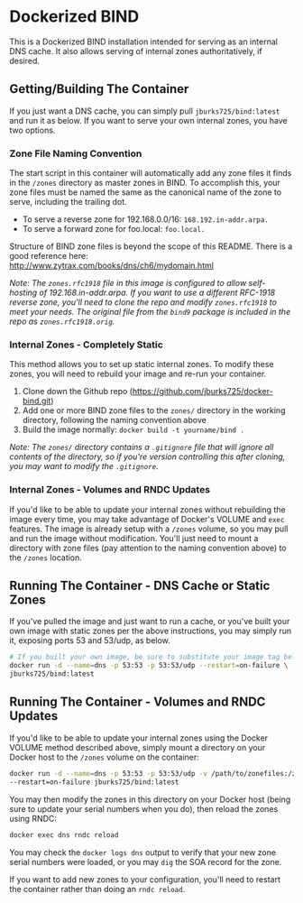 Dockerized BIND
===============
This is a Dockerized BIND installation intended for serving as an internal
DNS cache. It also allows serving of internal zones authoritatively, if desired.

## Getting/Building The Container
If you just want a DNS cache, you can simply pull `jburks725/bind:latest` and
run it as below. If you want to serve your own internal zones, you have two
options.

### Zone File Naming Convention
The start script in this container will automatically add any zone files it
finds in the `/zones` directory as master zones in BIND. To accomplish this,
your zone files must be named the same as the canonical name of the zone to
serve, including the trailing dot.

  * To serve a reverse zone for 192.168.0.0/16: `168.192.in-addr.arpa.`
  * To serve a forward zone for foo.local: `foo.local.`

Structure of BIND zone files is beyond the scope of this README. There is a
good reference here: http://www.zytrax.com/books/dns/ch6/mydomain.html

_Note: The `zones.rfc1918` file in this image is configured to allow self-
hosting of 192.168.in-addr.arpa. If you want to use a different RFC-1918
reverse zone, you'll need to clone the repo and modify `zones.rfc1918` to meet
your needs. The original file from the `bind9` package is included in the repo
as `zones.rfc1918.orig`._ 

### Internal Zones - Completely Static
This method allows you to set up static internal zones. To modify these zones,
you will need to rebuild your image and re-run your container.

  1. Clone down the Github repo (https://github.com/jburks725/docker-bind.git)
  2. Add one or more BIND zone files to the `zones/` directory in the working
  directory, following the naming convention above
  3. Build the image normally: `docker build -t yourname/bind .`

_Note: The `zones/` directory contains a `.gitignore` file that will ignore all
contents of the directory, so if you're version controlling this after cloning,
you may want to modify the `.gitignore`._

### Internal Zones - Volumes and RNDC Updates
If you'd like to be able to update your internal zones without rebuilding the
image every time, you may take advantage of Docker's VOLUME and `exec` features.
The image is already setup with a `/zones` volume, so you may pull and run the
image without modification. You'll just need to mount a directory with zone
files (pay attention to the naming convention above) to the `/zones` location.

## Running The Container - DNS Cache or Static Zones
If you've pulled the image and just want to run a cache, or you've built your
own image with static zones per the above instructions, you may simply run it,
exposing ports 53 and 53/udp, as below.

```bash
# If you built your own image, be sure to substitute your image tag below
docker run -d --name=dns -p 53:53 -p 53:53/udp --restart=on-failure \
jburks725/bind:latest
```

## Running The Container - Volumes and RNDC Updates
If you'd like to be able to update your internal zones using the Docker VOLUME
method described above, simply mount a directory on your Docker host to the
`/zones` volume on the container:

```bash
docker run -d --name=dns -p 53:53 -p 53:53/udp -v /path/to/zonefiles:/zones:ro \
--restart=on-failure jburks725/bind:latest
```

You may then modify the zones in this directory on your Docker host (being sure
to update your serial numbers when you do), then reload the zones using RNDC:

```bash
docker exec dns rndc reload
```

You may check the `docker logs dns` output to verify that your new zone serial
numbers were loaded, or you may `dig` the SOA record for the zone.

If you want to add new zones to your configuration, you'll need to restart the
container rather than doing an `rndc reload`.
